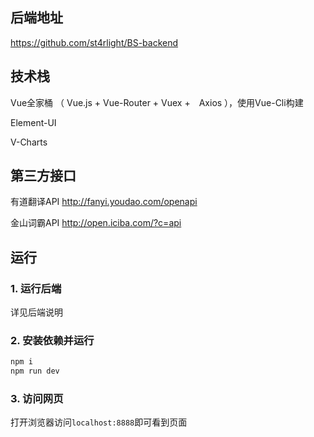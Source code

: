## 后端地址
https://github.com/st4rlight/BS-backend

## 技术栈
Vue全家桶 （ Vue.js + Vue-Router + Vuex +　Axios ），使用Vue-Cli构建

Element-UI

V-Charts

## 第三方接口
有道翻译API http://fanyi.youdao.com/openapi

金山词霸API http://open.iciba.com/?c=api

## 运行

### 1. 运行后端
详见后端说明

### 2. 安装依赖并运行
```javascript
npm i
npm run dev
```

### 3. 访问网页
打开浏览器访问`localhost:8888`即可看到页面
